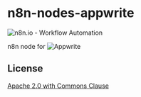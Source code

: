# n8n-nodes-appwrite

![n8n.io - Workflow Automation](https://github.com/n8n-io/n8n-docs/blob/main/docs/_images/n8n-docs-icon.svg)

n8n node for ![Appwrite](https://github.com/appwrite/appwrite/blob/master/public/images/github-logo.png)

## License

[Apache 2.0 with Commons Clause](https://github.com/n8n-io/n8n/blob/master/packages/nodes-base/LICENSE.md)
